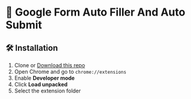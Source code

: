 
# 🧠 Google Form Auto Filler And Auto Submit


## 🛠 Installation

1. Clone or [Download this repo](https://github.com/AlFahad47/GoogleFormAutoFillerAndAutoSubmit)
2. Open Chrome and go to `chrome://extensions`
3. Enable **Developer mode**
4. Click **Load unpacked**
5. Select the extension folder
